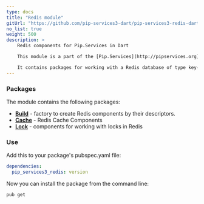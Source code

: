 ```yaml
---
type: docs
title: "Redis module"
gitUrl: "https://github.com/pip-services3-dart/pip-services3-redis-dart"
no_list: true
weight: 500
description: > 
    Redis components for Pip.Services in Dart 

    This module is a part of the [Pip.Services](http://pipservices.org) polyglot microservices toolkit.

    It contains packages for working with a Redis database of type key-value. 
---
```


### Packages

The module contains the following packages:
- [**Build**](build) - factory to create Redis components by their descriptors.
- [**Cache**](cache) - Redis Cache Components
- [**Lock**](lock) - components for working with locks in Redis


### Use

Add this to your package's pubspec.yaml file:
```yaml
dependencies:
  pip_services3_redis: version
```

Now you can install the package from the command line:
```bash
pub get
```
